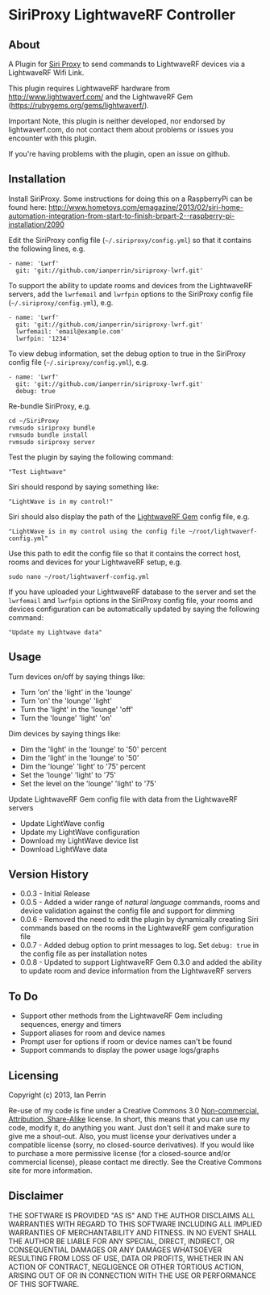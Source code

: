 SiriProxy LightwaveRF Controller
================================
About
-----
A Plugin for [Siri Proxy](https://github.com/plamoni/SiriProxy) to send commands to LightwaveRF devices via a LightwaveRF Wifi Link.

This plugin requires LightwaveRF hardware from http://www.lightwaverf.com/ and the LightwaveRF Gem (https://rubygems.org/gems/lightwaverf/).

Important Note, this plugin is neither developed, nor endorsed by lightwaverf.com, do not contact them about problems or issues you encounter with this plugin. 

If you're having problems with the plugin, open an issue on github.

Installation
------------

Install SiriProxy. Some instructions for doing this on a RaspberryPi can be found here: http://www.hometoys.com/emagazine/2013/02/siri-home-automation-integration-from-start-to-finish-brpart-2--raspberry-pi-installation/2090

Edit the SiriProxy config file (`~/.siriproxy/config.yml`) so that it contains the following lines, e.g.

    - name: 'Lwrf'
      git: 'git://github.com/ianperrin/siriproxy-lwrf.git'

To support the ability to update rooms and devices from the LightwaveRF servers, add the `lwrfemail` and `lwrfpin` options to the SiriProxy config file (`~/.siriproxy/config.yml`), e.g.

    - name: 'Lwrf'
      git: 'git://github.com/ianperrin/siriproxy-lwrf.git'
      lwrfemail: 'email@example.com'
      lwrfpin: '1234'

To view debug information, set the debug option to true in the SiriProxy config file (`~/.siriproxy/config.yml`), e.g.

    - name: 'Lwrf'
      git: 'git://github.com/ianperrin/siriproxy-lwrf.git'
      debug: true 

Re-bundle SiriProxy, e.g.

	cd ~/SiriProxy
	rvmsudo siriproxy bundle
	rvmsudo bundle install
	rvmsudo siriproxy server

Test the plugin by saying the following command:

	"Test Lightwave"

Siri should respond by saying something like:

	"LightWave is in my control!"

Siri should also display the path of the [LightwaveRF Gem](https://rubygems.org/gems/lightwaverf/) config file, e.g.

	"LightWave is in my control using the config file ~/root/lightwaverf-config.yml"

Use this path to edit the config file so that it contains the correct host, rooms and devices for your LightwaveRF setup, e.g.

	sudo nano ~/root/lightwaverf-config.yml

If you have uploaded your LightwaveRF database to the server and set the `lwrfemail` and `lwrfpin` options in the SiriProxy config file, your rooms and devices configuration can be automatically updated by saying the following command:

	"Update my Lightwave data"

Usage
-----
Turn devices on/off by saying things like:

* Turn 'on' the 'light' in the 'lounge'
* Turn 'on' the 'lounge' 'light'
* Turn the 'light' in the 'lounge' 'off'
* Turn the 'lounge' 'light' 'on'

Dim devices by saying things like:

* Dim the 'light' in the 'lounge' to '50' percent
* Dim the 'light' in the 'lounge' to '50'
* Dim the 'lounge' 'light' to '75' percent
* Set the 'lounge' 'light' to '75'
* Set the level on the 'lounge' 'light' to '75'

Update LightwaveRF Gem config file with data from the LightwaveRF servers

* Update LightWave config
* Update my LightWave configuration
* Download my LightWave device list
* Download LightWave data

Version History
-----
* 0.0.3 - Initial Release
* 0.0.5 - Added a wider range of _natural language_ commands, rooms and device validation against the config file and support for dimming
* 0.0.6 - Removed the need to edit the plugin by dynamically creating Siri commands based on the rooms in the LightwaveRF gem configuration file
* 0.0.7 - Added debug option to print messages to log. Set `debug: true` in the config file as per installation notes
* 0.0.8 - Updated to support LightwaveRF Gem 0.3.0 and added the ability to update room and device information from the LightwaveRF servers

To Do
-----
* Support other methods from the LightwaveRF Gem including sequences, energy and timers
* Support aliases for room and device names
* Prompt user for options if room or device names can't be found
* Support commands to display the power usage logs/graphs

Licensing
---------
Copyright (c) 2013, Ian Perrin

Re-use of my code is fine under a Creative Commons 3.0 [Non-commercial, Attribution, Share-Alike](http://creativecommons.org/licenses/by-nc-sa/3.0/) license. In short, this means that you can use my code, modify it, do anything you want. Just don't sell it and make sure to give me a shout-out. Also, you must license your derivatives under a compatible license (sorry, no closed-source derivatives). If you would like to purchase a more permissive license (for a closed-source and/or commercial license), please contact me directly. See the Creative Commons site for more information.

Disclaimer
---------
THE SOFTWARE IS PROVIDED "AS IS" AND THE AUTHOR DISCLAIMS ALL WARRANTIES WITH REGARD TO THIS SOFTWARE INCLUDING ALL IMPLIED WARRANTIES OF MERCHANTABILITY AND FITNESS. IN NO EVENT SHALL THE AUTHOR BE LIABLE FOR ANY SPECIAL, DIRECT, INDIRECT, OR CONSEQUENTIAL DAMAGES OR ANY DAMAGES WHATSOEVER RESULTING FROM LOSS OF USE, DATA OR PROFITS, WHETHER IN AN ACTION OF CONTRACT, NEGLIGENCE OR OTHER TORTIOUS ACTION, ARISING OUT OF OR IN CONNECTION WITH THE USE OR PERFORMANCE OF THIS SOFTWARE.
